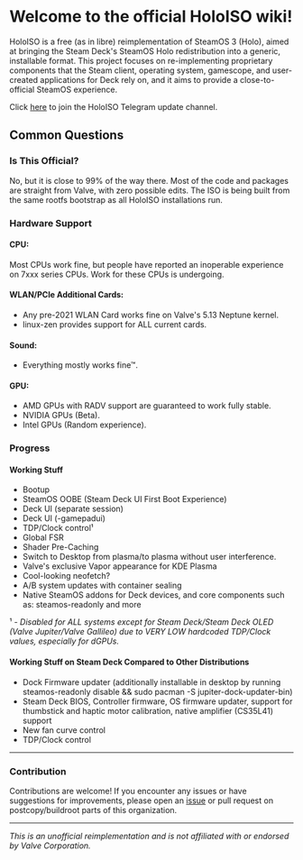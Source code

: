 # Welcome to the official HoloISO wiki!

HoloISO is a free (as in libre) reimplementation of SteamOS 3 (Holo), aimed at bringing the Steam Deck's SteamOS Holo redistribution into a generic, installable format. This project focuses on re-implementing proprietary components that the Steam client, operating system, gamescope, and user-created applications for Deck rely on, and it aims to provide a close-to-official SteamOS experience.

Click [here](https://t.me/HoloISO) to join the HoloISO Telegram update channel.

## Common Questions

### Is This Official?

No, but it is close to 99% of the way there. Most of the code and packages are straight from Valve, with zero possible edits. The ISO is being built from the same rootfs bootstrap as all HoloISO installations run.

### Hardware Support

#### CPU:

Most CPUs work fine, but people have reported an inoperable experience on 7xxx series CPUs. Work for these CPUs is undergoing.

#### WLAN/PCIe Additional Cards:

- Any pre-2021 WLAN Card works fine on Valve's 5.13 Neptune kernel.
- linux-zen provides support for ALL current cards.

#### Sound:

- Everything mostly works fine™.

#### GPU:

- AMD GPUs with RADV support are guaranteed to work fully stable.
- NVIDIA GPUs (Beta).
- Intel GPUs (Random experience).

### Progress

#### Working Stuff

- Bootup
- SteamOS OOBE (Steam Deck UI First Boot Experience)
- Deck UI (separate session)
- Deck UI (-gamepadui)
- TDP/Clock control¹
- Global FSR
- Shader Pre-Caching
- Switch to Desktop from plasma/to plasma without user interference.
- Valve's exclusive Vapor appearance for KDE Plasma
- Cool-looking neofetch?
- A/B system updates with container sealing
- Native SteamOS addons for Deck devices, and core components such as: steamos-readonly and more

¹ - *Disabled for ALL systems except for Steam Deck/Steam Deck OLED (Valve Jupiter/Valve Gallileo) due to VERY LOW hardcoded TDP/Clock values, especially for dGPUs.*

#### Working Stuff on Steam Deck Compared to Other Distributions

- Dock Firmware updater (additionally installable in desktop by running steamos-readonly disable && sudo pacman -S jupiter-dock-updater-bin)
- Steam Deck BIOS, Controller firmware, OS firmware updater, support for thumbstick and haptic motor calibration, native amplifier (CS35L41) support
- New fan curve control
- TDP/Clock control

---

### Contribution

Contributions are welcome! If you encounter any issues or have suggestions for improvements, please open an [issue](https://github.com/HoloISO/issuetracker) or pull request on postcopy/buildroot parts of this organization.

---

_This is an unofficial reimplementation and is not affiliated with or endorsed by Valve Corporation._
